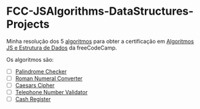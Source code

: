 # FCC-JSAlgorithms-DataStructures-Projects
Minha resolução dos 5 [algoritmos](https://www.freecodecamp.org/learn/javascript-algorithms-and-data-structures/#javascript-algorithms-and-data-structures-projects) para obter a certificação em [Algoritmos JS e Estrutura de Dados](https://www.freecodecamp.org/learn/javascript-algorithms-and-data-structures/) da freeCodeCamp.

Os algoritmos são:
 - [ ] [Palindrome Checker](palindrome-checker/)
 - [ ] [Roman Numeral Converter](roman-numeral-converter/)
 - [ ] [Caesars Cipher](caesars-cipher/)
 - [ ] [Telephone Number Validator](telephone-number-validator/)
 - [ ] [Cash Register](cash-register/)
